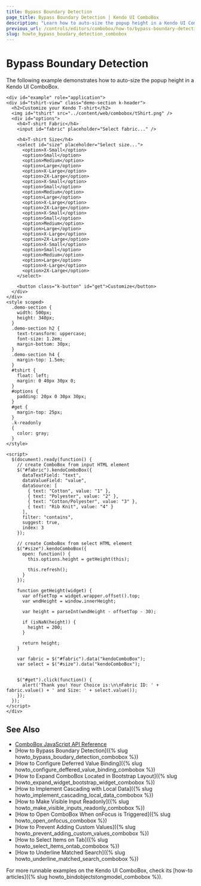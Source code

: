 ```yaml
---
title: Bypass Boundary Detection
page_title: Bypass Boundary Detection | Kendo UI ComboBox
description: "Learn how to auto-size the popup height in a Kendo UI ComboBox."
previous_url: /controls/editors/combobox/how-to/bypass-boundary-detection
slug: howto_bypass_boudary_detection_combobox
---
```


# Bypass Boundary Detection

The following example demonstrates how to auto-size the popup height in a Kendo UI ComboBox.



```dojo
<div id="example" role="application">
<div id="tshirt-view" class="demo-section k-header">
  <h2>Customize your Kendo T-shirt</h2>
  <img id="tshirt" src="../content/web/combobox/tShirt.png" />
  <div id="options">
    <h4>T-shirt Fabric</h4>
    <input id="fabric" placeholder="Select fabric..." />

    <h4>T-shirt Size</h4>
    <select id="size" placeholder="Select size...">
      <option>X-Small</option>
      <option>Small</option>
      <option>Medium</option>
      <option>Large</option>
      <option>X-Large</option>
      <option>2X-Large</option>
      <option>X-Small</option>
      <option>Small</option>
      <option>Medium</option>
      <option>Large</option>
      <option>X-Large</option>
      <option>2X-Large</option>
      <option>X-Small</option>
      <option>Small</option>
      <option>Medium</option>
      <option>Large</option>
      <option>X-Large</option>
      <option>2X-Large</option>
      <option>X-Small</option>
      <option>Small</option>
      <option>Medium</option>
      <option>Large</option>
      <option>X-Large</option>
      <option>2X-Large</option>
    </select>

    <button class="k-button" id="get">Customize</button>
  </div>
</div>
<style scoped>
  .demo-section {
    width: 500px;
    height: 340px;
  }
  .demo-section h2 {
    text-transform: uppercase;
    font-size: 1.2em;
    margin-bottom: 30px;
  }
  .demo-section h4 {
    margin-top: 1.5em;
  }
  #tshirt {
    float: left;
    margin: 0 40px 30px 0;
  }
  #options {
    padding: 20px 0 30px 30px;
  }
  #get {
    margin-top: 25px;
  }
  .k-readonly
  {
    color: gray;
  }
</style>

<script>
  $(document).ready(function() {
    // create ComboBox from input HTML element
    $("#fabric").kendoComboBox({
      dataTextField: "text",
      dataValueField: "value",
      dataSource: [
        { text: "Cotton", value: "1" },
        { text: "Polyester", value: "2" },
        { text: "Cotton/Polyester", value: "3" },
        { text: "Rib Knit", value: "4" }
      ],
      filter: "contains",
      suggest: true,
      index: 3
    });

    // create ComboBox from select HTML element
    $("#size").kendoComboBox({
      open: function() {
        this.options.height = getHeight(this);

        this.refresh();
      }
    });

    function getHeight(widget) {
      var offsetTop = widget.wrapper.offset().top;
      var wndHeight = window.innerHeight;

      var height = parseInt(wndHeight - offsetTop - 30);

      if (isNaN(height)) {
        height = 200;  
      }

      return height;
    }

    var fabric = $("#fabric").data("kendoComboBox");
    var select = $("#size").data("kendoComboBox");


    $("#get").click(function() {
      alert('Thank you! Your Choice is:\n\nFabric ID: ' + fabric.value() + ' and Size: ' + select.value());
    });
  });
</script>
</div>
```

## See Also

* [ComboBox JavaScript API Reference](/api/javascript/ui/combobox)
* [How to Bypass Boundary Detection]({% slug howto_bypass_boudary_detection_combobox %})
* [How to Configure Deferred Value Binding]({% slug howto_configure_deffered_value_binding_combobox %})
* [How to Expand ComboBox Located in Bootstrap Layout]({% slug howto_expand_widget_bootstrap_widget_combobox %})
* [How to Implement Cascading with Local Data]({% slug howto_implement_cascading_local_data_combobox %})
* [How to Make Visible Input Readonly]({% slug howto_make_visible_inputs_readonly_combobox %})
* [How to Open ComboBox When onFocus is Triggered]({% slug howto_open_onfocus_combobox %})
* [How to Prevent Adding Custom Values]({% slug howto_prevent_adding_custom_values_combobox %})
* [How to Select Items on Tab]({% slug howto_select_items_ontab_combobox %})
* [How to Underline Matched Search]({% slug howto_underline_matched_search_combobox %})

For more runnable examples on the Kendo UI ComboBox, check its [how-to articles]({% slug howto_bindobjectstongmodel_combobox %}).
